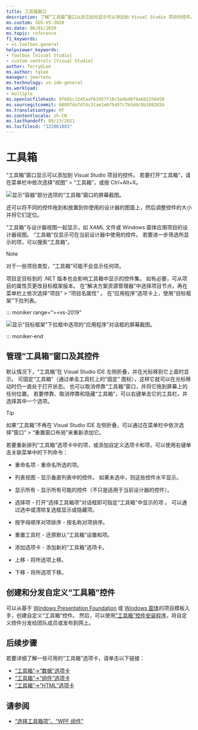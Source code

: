 ```yaml
---
title: 工具箱窗口
description: 了解“工具箱”窗口以及它如何显示可以添加到 Visual Studio 项目的控件。
ms.custom: SEO-VS-2020
ms.date: 06/01/2020
ms.topic: reference
f1_keywords:
- vs.toolbox.general
helpviewer_keywords:
- Toolbox [Visual Studio]
- custom controls [Visual Studio]
author: TerryGLee
ms.author: tglee
manager: jmartens
ms.technology: vs-ide-general
ms.workload:
- multiple
ms.openlocfilehash: 9f601c3245aaf61957f10c5adbd8f9a602256450
ms.sourcegitcommit: 68897da7d74c31ae1ebf5d47c7b5ddc9b108265b
ms.translationtype: HT
ms.contentlocale: zh-CN
ms.lasthandoff: 08/13/2021
ms.locfileid: "122061883"
---
```

# <a name="toolbox"></a>工具箱

“工具箱”窗口显示可以添加到 Visual Studio 项目的控件。 若要打开“工具箱”，请在菜单栏中依次选择“视图” > “工具箱”，或按 Ctrl+Alt+X。

![显示“容器”部分选项的“工具箱”窗口的屏幕截图。](media/vs-2019/toolbox.png "“工具箱”窗口的屏幕截图")

还可以将不同的控件拖到和放置到你使用的设计器的图面上，然后调整控件的大小并将它们定位。

“工具箱”与设计器视图一起显示，如 XAML 文件或 Windows 窗体应用项目的设计器视图。 “工具箱”仅显示可在当前设计器中使用的控件。 若要进一步筛选所显示的项，可以搜索“工具箱”。

> [!NOTE]
> 对于一些项目类型，“工具箱”可能不会显示任何项。

项目定目标到的 .NET 版本也会影响工具箱中显示的控件集。 如有必要，可从项目的属性页更改目标框架版本。 在“解决方案资源管理器”中选择项目节点，再在菜单栏上依次选择“项目” > “项目名属性”  。 在“应用程序”选项卡上，使用“目标框架”下拉列表。

::: moniker range=">=vs-2019"

![显示“目标框架”下拉框中选项的“应用程序”对话框的屏幕截图。](media/vs-2019/toolbox-change-dotnet-version.png "可以在其中更改 .NET 版本的对话框的屏幕截图")

::: moniker-end

## <a name="manage-the-toolbox-window-and-its-controls"></a>管理“工具箱”窗口及其控件

默认情况下，“工具箱”在 Visual Studio IDE 左侧折叠，并在光标移到它上面时显示。 可固定“工具箱”（通过单击工具栏上的“固定” 图标），这样它就可以在光标移动时仍一直处于打开状态。 也可以取消停靠“工具箱”窗口，并将它拖到屏幕上的任何位置。 若要停靠、取消停靠和隐藏“工具箱”，可以右键单击它的工具栏，并选择其中一个选项。

> [!TIP]
> 如果“工具箱”不再在 Visual Studio IDE 左侧折叠，可以通过在菜单栏中依次选择“窗口” > “重置窗口布局”来重新添加它。

若要重新排列“工具箱”选项卡中的项，或添加自定义选项卡和项，可以使用右键单击关联菜单中的下列命令：

- 重命名项 - 重命名所选的项。

- 列表视图 - 显示垂直列表中的控件。 如果未选中，则这些控件水平显示。

- 显示所有 - 显示所有可能的控件（不只是适用于当前设计器的控件）。

- 选择项 - 打开“选择工具箱项”对话框即可指定“工具箱”中显示的项 。 可以通过选中或清除复选框显示或隐藏项。

- 按字母顺序对项排序 - 按名称对项排序。

- 重置工具栏 - 还原默认“工具箱”设置和项。

- 添加选项卡 - 添加新的“工具箱”选项卡。

- 上移 - 将所选项上移。

- 下移 - 将所选项下移。

## <a name="create-and-distribute-custom-toolbox-controls"></a>创建和分发自定义“工具箱”控件

可以从基于 [Windows Presentation Foundation](../../extensibility/creating-a-wpf-toolbox-control.md) 或 [Windows 窗体](../../extensibility/creating-a-windows-forms-toolbox-control.md)的项目模板入手，创建自定义“工具箱”控件。 然后，可以使用[“工具箱”控件安装程序](https://download.microsoft.com/download/8/3/6/836657BD-9CCB-4ED4-B9D2-FB769473B284/TCI_whitepaper.docx)，将自定义控件分发给团队成员或发布到网上。

## <a name="next-steps"></a>后续步骤

若要详细了解一些可用的“工具箱”选项卡，请单击以下链接：

- [“工具箱”->“数据”选项卡](../../ide/reference/toolbox-data-tab.md)
- [“工具箱”->“组件”选项卡](../../ide/reference/toolbox-components-tab.md)
- [“工具箱”->“HTML”选项卡](../../ide/reference/toolbox-html-tab.md)

## <a name="see-also"></a>请参阅

- [“选择工具箱项”、“WPF 组件”](choose-toolbox-items-wpf-components.md)
